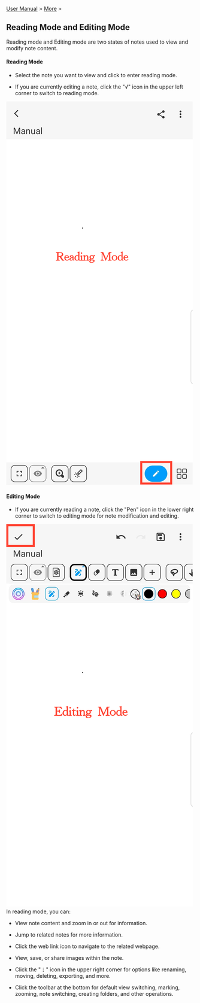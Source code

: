 [User Manual](/dragonnest/drawnote/manual/en) > [More](/dragonnest/drawnote/manual/en/more) >

Reading Mode and Editing Mode
---
Reading mode and Editing mode are two states of notes used to view and modify note content.

#### Reading Mode
- Select the note you want to view and click to enter reading mode.

- If you are currently editing a note, click the "√" icon in the upper left corner to switch to reading mode.

![Reading Mode and Editing Mode](imgs/reading_mode.png)

#### Editing Mode
- If you are currently reading a note, click the "Pen" icon in the lower right corner to switch to editing mode for note modification and editing.

![Reading Mode and Editing Mode](imgs/editing_mode1.png)
In reading mode, you can:

- View note content and zoom in or out for information.

- Jump to related notes for more information.

- Click the web link icon to navigate to the related webpage.

- View, save, or share images within the note.

- Click the "⋮" icon in the upper right corner for options like renaming, moving, deleting, exporting, and more.

- Click the toolbar at the bottom for default view switching, marking, zooming, note switching, creating folders, and other operations.